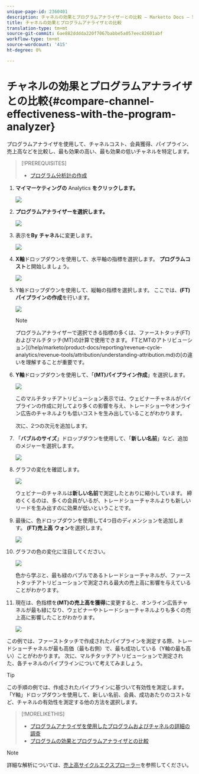 ```yaml
---
unique-page-id: 2360401
description: チャネルの効果とプログラムアナライザーとの比較 — Marketto Docs — 製品ドキュメント
title: チャネルの効果とプログラムアナライザとの比較
translation-type: tm+mt
source-git-commit: 6ae882dddda220f7067babbe5a057eec82601abf
workflow-type: tm+mt
source-wordcount: '415'
ht-degree: 0%

---
```



# チャネルの効果とプログラムアナライザとの比較{#compare-channel-effectiveness-with-the-program-analyzer}

プログラムアナライザを使用して、チャネルコスト、会員獲得、パイプライン、売上高などを比較し、最も効果の高い、最も効果の低いチャネルを特定します。

>[!PREREQUISITES]
>
>* [プログラム分析計の作成](create-a-program-analyzer.md)


1. **マイマーケティングの** Analytics **をクリックします。**

   ![](assets/image2014-9-17-18-3a36-3a13.png)

1. **プログラムアナライザーを選択します。**

   ![](assets/image2014-9-17-18-3a36-3a40.png)

1. 表示を&#x200B;**By** **チャネル**&#x200B;に変更します。

   ![](assets/image2014-9-17-18-3a36-3a59.png)

1. **X軸**&#x200B;ドロップダウンを使用して、水平軸の指標を選択します。 **プログラムコスト**&#x200B;と開始しましょう。

   ![](assets/image2014-9-17-18-3a37-3a7.png)

1. Y軸ドロップダウンを使用して、縦軸の指標を選択します。 ここでは、**(FT)パイプラインの作成**&#x200B;を行います。

   ![](assets/image2014-9-17-18-3a37-3a50.png)

   >[!NOTE]
   >
   >プログラムアナライザーで選択できる指標の多くは、ファーストタッチ(FT)およびマルチタッチ(MT)の計算で使用できます。 FTとMTのアトリビューション](/help/marketo/product-docs/reporting/revenue-cycle-analytics/revenue-tools/attribution/understanding-attribution.md)の[の違いを理解することが重要です。

1. **Y軸**&#x200B;ドロップダウンを使用して、「**(MT)パイプライン作成**」を選択します。

   ![](assets/image2014-9-17-18-3a39-3a5.png)

   このマルチタッチアトリビューション表示では、ウェビナーチャネルがパイプラインの作成に対してより多くの影響を与え、トレードショーやオンライン広告のチャネルよりも低いコストを生み出していることがわかります。

   次に、2つの次元を追加します。

1. 「**バブルのサイズ**」ドロップダウンを使用して、「**新しい名前**」など、追加のメジャーを選択します。

   ![](assets/image2014-9-17-18-3a39-3a36.png)

1. グラフの変化を確認します。

   ![](assets/image2014-9-17-18-3a39-3a55.png)

   ウェビナーのチャネルは&#x200B;**新しい名前**&#x200B;で測定したとおりに縮小しています。 締めくくるのは、多くの会員がいるが、トレードショーチャネルよりも新しいリードを生み出すのに効果が低いということです。

1. 最後に、色ドロップダウンを使用して4つ目のディメンションを追加します。 **(FT)売上高** **ウォン**&#x200B;を選択します。

   ![](assets/image2014-9-17-18-3a41-3a7.png)

1. グラフの色の変化に注目してください。

   ![](assets/image2014-9-17-18-3a41-3a19.png)

   色から学ぶと、最も緑のバブルであるトレードショーチャネルが、ファーストタッチアトリビューションで測定される最大の売上高に影響を与えていることがわかります。

1. 現在は、色指標を&#x200B;**(MT)の売上高を獲得**&#x200B;に変更すると、オンライン広告チャネルが最も緑になり、ウェビナーやトレードショーチャネルよりも多くの売上高に影響したことがわかります。

   ![](assets/image2014-9-17-18-3a41-3a40.png)

この例では、ファーストタッチで作成されたパイプラインを測定する際、トレードショーチャネルが最も高価（最も右側）で、最も成功している（Y軸の最も高い）ことがわかります。 次に、マルチタッチアトリビューションで測定された、各チャネルのパイプラインについて考えてみましょう。

>[!TIP]
>
>この手順の例では、作成されたパイプラインに基づいて有効性を測定します。 「Y軸」ドロップダウンを使用して、新しい名前、会員、成功あたりのコストなど、チャネルの有効性を測定する他の方法を選択します。

>[!MORELIKETHIS]
>
>* [プログラムアナライザを使用したプログラムおよびチャネルの詳細の調査](explore-program-and-channel-details-with-the-program-analyzer.md)
>* [プログラムの効果とプログラムアナライザとの比較](compare-program-effectiveness-with-the-program-analyzer.md)

>



>[!NOTE]
>
>詳細な解析については、[売上高サイクルエクスプローラー](https://docs.marketo.com/display/docs/revenue+cycle+analytics)を参照してください。
